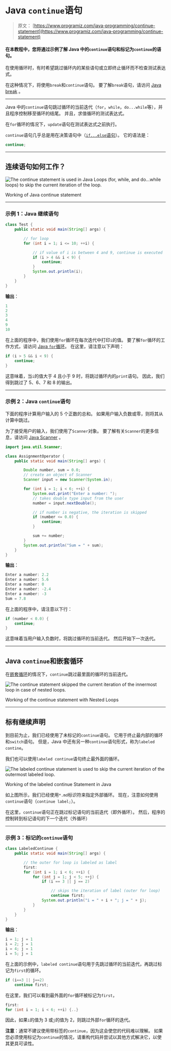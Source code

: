 # Java `continue`语句

> 原文： [https://www.programiz.com/java-programming/continue-statement](https://www.programiz.com/java-programming/continue-statement)

#### 在本教程中，您将通过示例了解 Java 中的`continue`语句和标记为`continue`的语句。

在使用循环时，有时希望跳过循环内的某些语句或立即终止循环而不检查测试表达式。

在这种情况下，将使用`break`和`continue`语句。 要了解`break`语句，请访问 [Java break](/java-programming/break-statement) 。

* * *

Java 中的`continue`语句跳过循环的当前迭代（`for`，`while`，`do...while`等），并且程序控制移至循环的结尾。 并且，求值循环的测试表达式。

在`for`循环的情况下，`update`语句在测试表达式之前执行。

`continue`语句几乎总是用在决策语句中（[`if...else`语句](/java-programming/if-else-statement)）。 它的语法是：

```java
continue;
```

* * *

## 连续语句如何工作？

![The continue statement is used in Java Loops (for, while, and do...while loops) to skip the current iteration of the loop.](img/13467eaab0527da1b3021f15025c836d.png "Working of Java continue statement")

Working of Java continue statement



* * *

### 示例 1：Java 继续语句

```java
class Test {
    public static void main(String[] args) {

        // for loop
        for (int i = 1; i <= 10; ++i) {

            // if value of i is between 4 and 9, continue is executed 
            if (i > 4 && i < 9) {
                continue;
            }      
            System.out.println(i);
        }   
    }
}
```

**输出**：

```java
1
2
​​​​3
4
9
10
```

在上面的程序中，我们使用`for`循环在每次迭代中打印`i`的值。 要了解`for`循环的工作方式，请访问 [Java `for`循环](/java-programming/for-loop)。 在这里，请注意以下声明：

```java
if (i > 5 && i < 9) {
    continue;
}
```

这意味着，当`i`的值大于 4 且小于 9 时，将跳过循环内的`print`语句。 因此，我们得到跳过了 5、6、7 和 8 的输出。

* * *

### 示例 2：Java `continue`语句

下面的程序计算用户输入的 5 个正数的总和。 如果用户输入负数或零，则将其从计算中跳过。

为了接受用户的输入，我们使用了`Scanner`对象。 要了解有关`Scanner`的更多信息，请访问 [Java Scanner](/java-programming/scanner) 。

```java
import java.util.Scanner;

class AssignmentOperator {
    public static void main(String[] args) {

        Double number, sum = 0.0;
        // create an object of Scanner
        Scanner input = new Scanner(System.in);

        for (int i = 1; i < 6; ++i) {
            System.out.print("Enter a number: ");
            // takes double type input from the user
            number = input.nextDouble();

            // if number is negative, the iteration is skipped
            if (number <= 0.0) {
                continue;
            }

            sum += number;
        }
        System.out.println("Sum = " + sum);
    }
}
```

**输出**：

```java
Enter a number: 2.2
Enter a number: 5.6
Enter a number: 0
Enter a number: -2.4
Enter a number: -3
Sum = 7.8
```

在上面的程序中，请注意以下行：

```java
if (number < 0.0) {
    continue;
}
```

这意味着当用户输入负数时，将跳过循环的当前迭代。 然后开始下一次迭代。

* * *

## Java `continue`和嵌套循环

在[嵌套循环](/java-programming/nested-loop)的情况下，`continue`跳过最里面的循环的当前迭代。

![The continue statement skipped the current iteration of the innermost loop in case of nested loops.](img/e85a2abed9501317a557c4b7cc9accac.png "Working of the continue Statement with Nested Loops")

Working of the continue statement with Nested Loops



* * *

## 标有继续声明

到目前为止，我们已经使用了未标记的`continue`语句。 它用于终止最内部的循环和`switch`语句。 但是，Java 中还有另一种`continue`语句形式，称为`labeled contine`。

我们也可以使用`labeled continue`语句终止最外面的循环。

![The labeled continue statement is used to skip the current iteration of the outermost labeled loop.](img/ab4de94d4d765d0976fab459e36ac2ca.png "Working of the labeled continue Statement in Java")

Working of the labeled continue Statement in Java



如上图所示，我们已经使用`*.md`标识符来指定外部循环。 现在，注意如何使用`continue`语句（`continue label;`）。

在这里，`continue`语句正在跳过标记语句的当前迭代（即外循环）。 然后，程序的控制转到标记语句的下一个迭代（外循环）

* * *

### 示例 3：标记的`continue`语句

```java
class LabeledContinue {
    public static void main(String[] args) {

        // the outer for loop is labeled as label      
        first:
        for (int i = 1; i < 6; ++i) {
            for (int j = 1; j < 5; ++j) {
                if (i == 3 || j == 2)

                    // skips the iteration of label (outer for loop)
                    continue first;
                System.out.println("i = " + i + "; j = " + j); 
            }
        } 
    }
}
```

**输出**：

```java
i = 1; j = 1
i = 2; j = 1
i = 4; j = 1
i = 5; j = 1
```

在上面的示例中，`labeled continue`语句用于先跳过循环的当前迭代，再跳过标记为`first`的循环。

```java
if (i==3 || j==2)
    continue first;
```

在这里，我们可以看到最外面的`for`循环被标记为`first`，

```java
first:
for (int i = 1; i < 6; ++i) {..}
```

因此，如果`i`的值为 3 或`j`的值为 2，则跳过外部`for`循环的迭代。

**注意**：通常不建议使用带标签的`continue`，因为这会使您的代码难以理解。 如果您必须使用标记为`continue`的情况，请重构代码并尝试以其他方式解决它，以使其更具可读性。